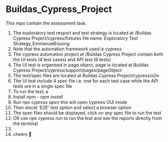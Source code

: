 # Buildas_Cypress_Project

This repo contain the assessment task.

1. The exploratory test resport and test strategy is located at /Buildas Cypress Project/cypress/fixtures file name: Exploratory Test Strategy_EmmanuelEsuong
2. Note that the automation framework used is cypress
3. The cypress automation project at /Buildas Cypress Project contain both the UI tests (4 test cases) and API test (6 tests)
4. The UI test is organised in page object, page is located at Buildas Cypress Project/cypress/support/pages/pageObject
5. The test/spec files are located at Buildas Cypress Project/cypress/e2e
6. The UI test include 4 spec file i.e. one for each test case while the API tests are in a single spec file
7. To run the test; a
8. Install npm - _npm install_
9. Run _npx cypress open_ this will open cypress GUI mode
10. Then slecet 'E2E' test option and select a browser option
11. The spec files should be displayed, click on any spec file to run the test
12. OR use _npx cypress run_ to run the test and see the reports directly from the terminal
13. 
14. cheers 🍹
   
